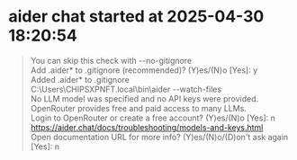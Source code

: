 
# aider chat started at 2025-04-30 18:20:54

> You can skip this check with --no-gitignore  
> Add .aider* to .gitignore (recommended)? (Y)es/(N)o [Yes]: y  
> Added .aider* to .gitignore  
> C:\Users\CHIPSXPNFT\.local\bin\aider --watch-files  
> No LLM model was specified and no API keys were provided.  
> OpenRouter provides free and paid access to many LLMs.  
> Login to OpenRouter or create a free account? (Y)es/(N)o [Yes]: n  
> https://aider.chat/docs/troubleshooting/models-and-keys.html  
> Open documentation URL for more info? (Y)es/(N)o/(D)on't ask again [Yes]: n  
